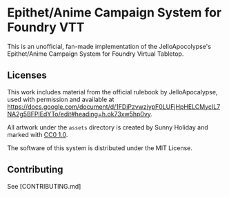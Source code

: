 # Epithet/Anime Campaign System for Foundry VTT

This is an unofficial, fan-made implementation of the JelloApocolypse's Epithet/Anime Campaign System for Foundry Virtual Tabletop.

## Licenses
This work includes material from the official rulebook by JelloApocalypse, used with permission and available at <https://docs.google.com/document/d/1FDjPzvwzjypF0LUFjHpHELCMycIL7NA2g5BFPlEdYTo/edit#heading=h.ok73xw5hp0vy>.

All artwork under the `assets` directory is created by Sunny Holiday and marked with [CC0 1.0](https://creativecommons.org/publicdomain/zero/1.0/?ref=chooser-v1).

The software of this system is distributed under the MIT License.

## Contributing
See [CONTRIBUTING.md]